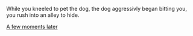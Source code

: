 While you kneeled to pet the dog, the dog aggressivly began bitting you, you rush into an alley to hide.

[A few moments later](alley.md)